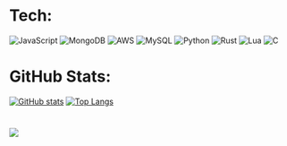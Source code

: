 
# Tech:
 ![JavaScript](https://img.shields.io/badge/javascript-%23323330.svg?style=for-the-badge&logo=javascript&logoColor=%23F7DF1E)  ![MongoDB](https://img.shields.io/badge/MongoDB-%234ea94b.svg?style=for-the-badge&logo=mongodb&logoColor=white) ![AWS](https://img.shields.io/badge/AWS-%23FF9900.svg?style=for-the-badge&logo=amazon-aws&logoColor=white) ![MySQL](https://img.shields.io/badge/MySQL-005C84?style=for-the-badge&logo=mysql&logoColor=white) ![Python](https://img.shields.io/badge/python-3670A0?style=for-the-badge&logo=python&logoColor=ffdd54) ![Rust](https://img.shields.io/badge/Rust-%23000000.svg?e&logo=rust&logoColor=white) ![Lua](https://img.shields.io/badge/Lua-2C2D72?style=for-the-badge&logo=lua&logoColor=white) ![C](https://img.shields.io/badge/C-00599C?style=for-the-badge&logo=c&logoColor=white) 

# GitHub Stats:
[![GitHub stats](https://github-readme-stats.vercel.app/api?username=0jc1)](https://github.com/anuraghazra/github-readme-stats)
[![Top Langs](https://github-readme-stats.vercel.app/api/top-langs/?username=0jc1)](https://github.com/anuraghazra/github-readme-stats)

#
![](https://komarev.com/ghpvc/?username=0jc1&color=ff69b4)
<!---
jcook0/jcook0 is a ✨ special✨ repository because its `README.md` (this file) appears on your GitHub profile.
You can click the Preview link to take a look at your changes.
---->
